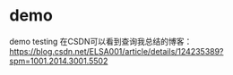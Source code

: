 # demo
demo testing
在CSDN可以看到查询我总结的博客：
https://blog.csdn.net/ELSA001/article/details/124235389?spm=1001.2014.3001.5502